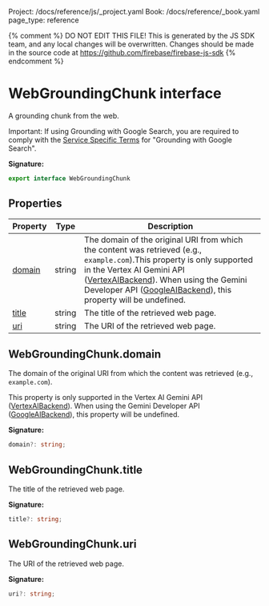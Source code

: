 Project: /docs/reference/js/_project.yaml
Book: /docs/reference/_book.yaml
page_type: reference

{% comment %}
DO NOT EDIT THIS FILE!
This is generated by the JS SDK team, and any local changes will be
overwritten. Changes should be made in the source code at
https://github.com/firebase/firebase-js-sdk
{% endcomment %}

# WebGroundingChunk interface
A grounding chunk from the web.

Important: If using Grounding with Google Search, you are required to comply with the [Service Specific Terms](https://cloud.google.com/terms/service-terms) for "Grounding with Google Search".

<b>Signature:</b>

```typescript
export interface WebGroundingChunk 
```

## Properties

|  Property | Type | Description |
|  --- | --- | --- |
|  [domain](./ai.webgroundingchunk.md#webgroundingchunkdomain) | string | The domain of the original URI from which the content was retrieved (e.g., <code>example.com</code>).<!-- -->This property is only supported in the Vertex AI Gemini API ([VertexAIBackend](./ai.vertexaibackend.md#vertexaibackend_class)<!-- -->). When using the Gemini Developer API ([GoogleAIBackend](./ai.googleaibackend.md#googleaibackend_class)<!-- -->), this property will be undefined. |
|  [title](./ai.webgroundingchunk.md#webgroundingchunktitle) | string | The title of the retrieved web page. |
|  [uri](./ai.webgroundingchunk.md#webgroundingchunkuri) | string | The URI of the retrieved web page. |

## WebGroundingChunk.domain

The domain of the original URI from which the content was retrieved (e.g., `example.com`<!-- -->).

This property is only supported in the Vertex AI Gemini API ([VertexAIBackend](./ai.vertexaibackend.md#vertexaibackend_class)<!-- -->). When using the Gemini Developer API ([GoogleAIBackend](./ai.googleaibackend.md#googleaibackend_class)<!-- -->), this property will be undefined.

<b>Signature:</b>

```typescript
domain?: string;
```

## WebGroundingChunk.title

The title of the retrieved web page.

<b>Signature:</b>

```typescript
title?: string;
```

## WebGroundingChunk.uri

The URI of the retrieved web page.

<b>Signature:</b>

```typescript
uri?: string;
```
